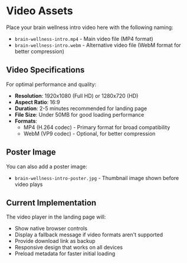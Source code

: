 # Video Assets

Place your brain wellness intro video here with the following naming:

- `brain-wellness-intro.mp4` - Main video file (MP4 format)
- `brain-wellness-intro.webm` - Alternative video file (WebM format for better compression)

## Video Specifications

For optimal performance and quality:

- **Resolution**: 1920x1080 (Full HD) or 1280x720 (HD)
- **Aspect Ratio**: 16:9
- **Duration**: 2-5 minutes recommended for landing page
- **File Size**: Under 50MB for good loading performance
- **Formats**: 
  - MP4 (H.264 codec) - Primary format for broad compatibility
  - WebM (VP9 codec) - Optional, for better compression

## Poster Image

You can also add a poster image:
- `brain-wellness-intro-poster.jpg` - Thumbnail image shown before video plays

## Current Implementation

The video player in the landing page will:
- Show native browser controls
- Display a fallback message if video formats aren't supported
- Provide download link as backup
- Responsive design that works on all devices
- Preload metadata for faster initial loading

